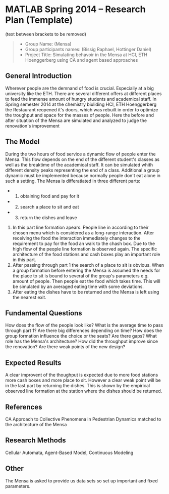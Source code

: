 # MATLAB Spring 2014 – Research Plan (Template)
(text between brackets to be removed)

> * Group Name: (Mensa)
> * Group participants names: (Bissig Raphael, Hottinger Daniel)
> * Project Title: Simulating behavoir in the Mensa at HCI, ETH Hoenggerberg using CA and agent based approaches

## General Introduction

Wherever people are the demnand of food is crucial. Especially at a big university like the ETH. There are several different offers at different places to feed the immense amount of hungry students and academical staff. In Spring semester 2014 at the chemistry biuliding HCI, ETH Hoenggerberg the Restaurant reopened it's doors, which was rebuilt  in order to optimize the troughput and space for the masses of people. Here the before and after situation of the Mensa are simulated and analyzed to judge the renovation's improvement

## The Model
During the two hours of food service a dynamic flow of people enter the Mensa. This flow depends on the end of the different student's classes as well as the breaktime of the academical staff. It can be simulated whith different density peaks representing the end of a class. Additional a group dynamic must be implemented because normally people don't eat alone in such a setting.
The Mensa is differatiated in three different parts:
- 1. obtaining food and pay for it
- 2. search a place to sit and eat
- 3. return the dishes and leave
 1. In this part line formation apears. People line in according to their chosen menu which is considered as a long-range interaction. After receiving the food the interaction immediately changes to the requirement to pay for the food an walk to the chash box. Due to the high flow of the people line formation is observed again. The specific architecture of the food stations and cash boxes play an important role in this part.
 2. After passing through part 1 the search of a place to sit is obvious. When a group formation before entering the Mensa is assumed the needs for the place to sit is bound to several of the group's parameters e.g. amount of people. Then people eat the food which takes time. This will be simulated by an averaged eating time with some deviations.
 3. After eating the dishes have to be returned and the Mensa is left using the nearest exit. 

## Fundamental Questions
How does the flow of the people look like?
What is the average time to pass through part 1? Are there big differences depending on time?
How does the group formation influence the choice or the seats? Are there gaps?
What role has the Mensa's architecture? 
How did the throughput improve since the renovation? Are there weak points of the new design?



## Expected Results

A clear improvent of the thoughput is expected due to more food stations more cash boxes and more place to sit. However a clear weak point will be in the last part by returning the dishes. This is shown by the empirical observed line formation at the station where the dishes should be returned. 


## References 

CA Approach to Collective Phenomena in Pedestrian Dynamics matched to the architecture of the Mensa


## Research Methods

Cellular Automata, Agent-Based Model, Continuous Modeling

## Other

The Mensa is asked to provide us data sets so set up important and fixed parameters.
